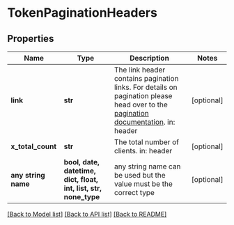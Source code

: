 # TokenPaginationHeaders


## Properties
Name | Type | Description | Notes
------------ | ------------- | ------------- | -------------
**link** | **str** | The link header contains pagination links.  For details on pagination please head over to the [pagination documentation](https://www.ory.sh/docs/ecosystem/api-design#pagination).  in: header | [optional] 
**x_total_count** | **str** | The total number of clients.  in: header | [optional] 
**any string name** | **bool, date, datetime, dict, float, int, list, str, none_type** | any string name can be used but the value must be the correct type | [optional]

[[Back to Model list]](../README.md#documentation-for-models) [[Back to API list]](../README.md#documentation-for-api-endpoints) [[Back to README]](../README.md)


